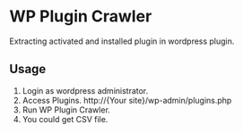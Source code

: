 # WP Plugin Crawler

Extracting activated and installed plugin in wordpress plugin.

## Usage

1. Login as wordpress administrator.
2. Access Plugins.
   http://{Your site}/wp-admin/plugins.php
3. Run WP Plugin Crawler.
4. You could get CSV file.
